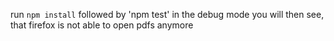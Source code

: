 run `npm install` followed by 'npm test'
in the debug mode you will then see, that firefox is not able to open pdfs anymore